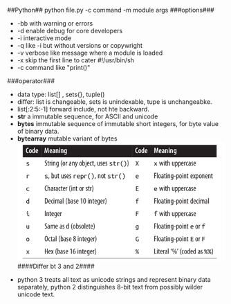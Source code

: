 ##Python##
  python file.py -c command -m module args
    ###options###
*    -bb with warning or errors
*    -d enable debug for core developers
*    -i interactive mode
*    -q like -i but without versions or copywright
*    -v verbose like message where a module is loaded
*    -x skip the first line to cater #!/usr/bin/sh
*    -c command like "print()"

###operator###
* data type: list[] , sets{}, tuple()
* differ: list is changeable, sets is unindexable, tupe is unchangeabke.
* list[:2:5:-1]  forward include, not hte backward.
* **str** a immutable sequence, for ASCII and unicode
* **bytes** immutable sequence of immutable short integers, for byte value of binary data.
* **bytearray** mutable variant of bytes
![data types](../Pics/data-types.png)
  ####Differ bt 3 and 2####
- python 3 treats all text as unicode strings and represent binary data separately, python 2 distinguishes 8-bit text from possibly wilder unicode text.

